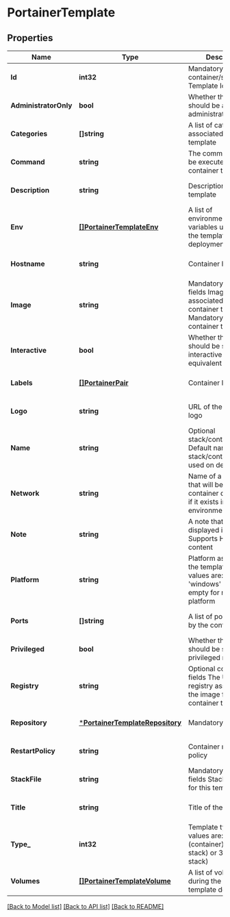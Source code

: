 # PortainerTemplate

## Properties
Name | Type | Description | Notes
------------ | ------------- | ------------- | -------------
**Id** | **int32** | Mandatory container/stack fields Template Identifier | [optional] [default to null]
**AdministratorOnly** | **bool** | Whether the template should be available to administrators only | [optional] [default to null]
**Categories** | **[]string** | A list of categories associated to the template | [optional] [default to null]
**Command** | **string** | The command that will be executed in a container template | [optional] [default to null]
**Description** | **string** | Description of the template | [optional] [default to null]
**Env** | [**[]PortainerTemplateEnv**](portainer.TemplateEnv.md) | A list of environment(endpoint) variables used during the template deployment | [optional] [default to null]
**Hostname** | **string** | Container hostname | [optional] [default to null]
**Image** | **string** | Mandatory container fields Image associated to a container template. Mandatory for a container template | [optional] [default to null]
**Interactive** | **bool** | Whether the container should be started in interactive mode (-i -t equivalent on the CLI) | [optional] [default to null]
**Labels** | [**[]PortainerPair**](portainer.Pair.md) | Container labels | [optional] [default to null]
**Logo** | **string** | URL of the template&#39;s logo | [optional] [default to null]
**Name** | **string** | Optional stack/container fields Default name for the stack/container to be used on deployment | [optional] [default to null]
**Network** | **string** | Name of a network that will be used on container deployment if it exists inside the environment(endpoint) | [optional] [default to null]
**Note** | **string** | A note that will be displayed in the UI. Supports HTML content | [optional] [default to null]
**Platform** | **string** | Platform associated to the template. Valid values are: &#39;linux&#39;, &#39;windows&#39; or leave empty for multi-platform | [optional] [default to null]
**Ports** | **[]string** | A list of ports exposed by the container | [optional] [default to null]
**Privileged** | **bool** | Whether the container should be started in privileged mode | [optional] [default to null]
**Registry** | **string** | Optional container fields The URL of a registry associated to the image for a container template | [optional] [default to null]
**Repository** | [***PortainerTemplateRepository**](portainer.TemplateRepository.md) | Mandatory stack fields | [optional] [default to null]
**RestartPolicy** | **string** | Container restart policy | [optional] [default to null]
**StackFile** | **string** | Mandatory Edge stack fields Stack file used for this template | [optional] [default to null]
**Title** | **string** | Title of the template | [optional] [default to null]
**Type_** | **int32** | Template type. Valid values are: 1 (container), 2 (Swarm stack) or 3 (Compose stack) | [optional] [default to null]
**Volumes** | [**[]PortainerTemplateVolume**](portainer.TemplateVolume.md) | A list of volumes used during the container template deployment | [optional] [default to null]

[[Back to Model list]](../README.md#documentation-for-models) [[Back to API list]](../README.md#documentation-for-api-endpoints) [[Back to README]](../README.md)


